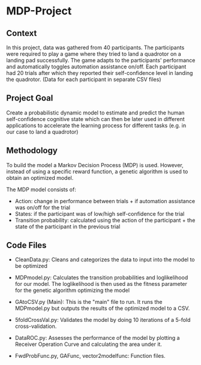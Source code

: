 # MDP-Project

## Context

In this project, data was gathered from 40 participants. The participants were required to play a game where they tried to land a quadrotor on a landing pad successfully. The game adapts to the participants' performance and automatically toggles automation assistance on/off. Each participant had 20 trials after which they reported their self-confidence level in landing the quadrotor. (Data for each participant in separate CSV files)

## Project Goal

Create a probabilistic dynamic model to estimate and predict the human self-confidence cognitive state which can then be later used in different applications to accelerate the learning process for different tasks (e.g. in our case to land a quadrotor)

## Methodology

To build the model a Markov Decision Process (MDP) is used. However, instead of using a specific reward function, a genetic algorithm is used to obtain an optimized model.

The MDP model consists of:  

- Action: change in performance between trials + if automation assistance was on/off for the trial  
- States: if the participant was of low/high self-confidence for the trial  
- Transition probability: calculated using the action of the participant + the state of the participant in the previous trial

## Code Files

- CleanData.py: Cleans and categorizes the data to input into the model to be optimized 

- MDPmodel.py: Calculates the transition probabilities and loglikelihood for our model. The loglikelihood is then used as the fitness parameter for the genetic algorithm optimizing the model

- GAtoCSV.py (Main): This is the "main" file to run. It runs the MDPmodel.py but outputs the results of the optimized model to a CSV.

- 5foldCrossVal.py: Validates the model by doing 10 iterations of a 5-fold cross-validation.

- DataROC.py: Assesses the performance of the model by plotting a Receiver Operation Curve and calculating the area under it.

- FwdProbFunc.py, GAFunc, vector2modelfunc: Function files.



